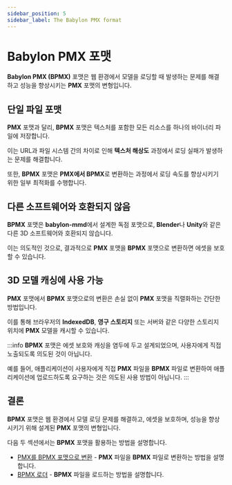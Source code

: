 ```yaml
---
sidebar_position: 5
sidebar_label: The Babylon PMX format
---
```


# Babylon PMX 포맷

**Babylon PMX (BPMX)** 포맷은 웹 환경에서 모델을 로딩할 때 발생하는 문제를 해결하고 성능을 향상시키는 **PMX** 포맷의 변형입니다.

## 단일 파일 포맷

**PMX** 포맷과 달리, **BPMX** 포맷은 텍스처를 포함한 모든 리소스를 하나의 바이너리 파일에 저장합니다.

이는 URL과 파일 시스템 간의 차이로 인해 **텍스처 해상도** 과정에서 로딩 실패가 발생하는 문제를 해결합니다.

또한, **BPMX** 포맷은 **PMX에서 BPMX**로 변환하는 과정에서 로딩 속도를 향상시키기 위한 일부 최적화를 수행합니다.

## 다른 소프트웨어와 호환되지 않음

**BPMX** 포맷은 **babylon-mmd**에서 설계한 독점 포맷으로, **Blender**나 **Unity**와 같은 다른 3D 소프트웨어와 호환되지 않습니다.

이는 의도적인 것으로, 결과적으로 **PMX** 포맷을 **BPMX** 포맷으로 변환하면 에셋을 보호할 수 있습니다.

## 3D 모델 캐싱에 사용 가능

**PMX** 포맷에서 **BPMX** 포맷으로의 변환은 손실 없이 **PMX** 포맷을 직렬화하는 간단한 방법입니다.

이를 통해 브라우저의 **IndexedDB**, **영구 스토리지** 또는 서버와 같은 다양한 스토리지 위치에 **PMX** 모델을 캐시할 수 있습니다.

:::info
**BPMX** 포맷은 에셋 보호와 캐싱을 염두에 두고 설계되었으며, 사용자에게 직접 노출되도록 의도된 것이 아닙니다.

예를 들어, 애플리케이션이 사용자에게 직접 **PMX** 파일을 **BPMX** 파일로 변환하여 애플리케이션에 업로드하도록 요구하는 것은 의도된 사용 방법이 아닙니다.
:::

## 결론

**BPMX** 포맷은 웹 환경에서 모델 로딩 문제를 해결하고, 에셋을 보호하며, 성능을 향상시키기 위해 설계된 **PMX** 포맷의 변형입니다.

다음 두 섹션에서는 **BPMX** 포맷을 활용하는 방법을 설명합니다.

- [PMX를 BPMX 포맷으로 변환](./convert-pmx-to-bpmx-format) - **PMX** 파일을 **BPMX** 파일로 변환하는 방법을 설명합니다.
- [BPMX 로더](./bpmx-loader) - **BPMX** 파일을 로드하는 방법을 설명합니다.
